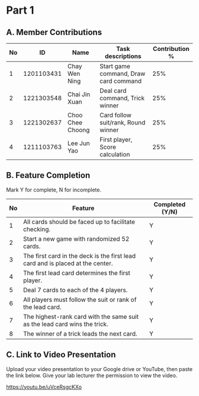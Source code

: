 # Part 1

## A. Member Contributions

No | ID         | Name             | Task descriptions                            | Contribution %
-- | ---------- | ---------------- | -------------------------------------------- | --------------
1  | 1201103431 | Chay Wen Ning    | Start game command, Draw card command        | 25%
2  | 1221303548 | Chai Jin Xuan    | Deal card command, Trick winner              | 25%
3  | 1221302637 | Choo Chee Choong | Card follow suit/rank, Round winner          | 25%
4  | 1211103763 | Lee Jun Yao      | First player, Score calculation              | 25%


## B. Feature Completion

Mark Y for complete, N for incomplete.

No | Feature                                                                         | Completed (Y/N)
-- | ------------------------------------------------------------------------------- | ---------------
1  | All cards should be faced up to facilitate checking.                            | Y
2  | Start a new game with randomized 52 cards.                                      | Y
3  | The first card in the deck is the first lead card and is placed at the center.  | Y
4  | The first lead card determines the first player.                                | Y
5  | Deal 7 cards to each of the 4 players.                                          | Y
6  | All players must follow the suit or rank of the lead card.                      | Y
7  | The highest-rank card with the same suit as the lead card wins the trick.       | Y
8  | The winner of a trick leads the next card.                                      | Y


## C. Link to Video Presentation

Upload your video presentation to your Google drive or YouTube, then paste the link below. Give your lab lecturer the permission to view the video.

https://youtu.be/uVceRsgcKXo

